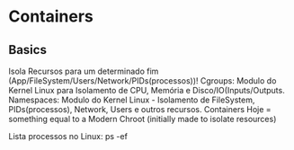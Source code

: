 # Containers

## Basics

Isola Recursos para um determinado fim (App/FileSystem/Users/Network/PIDs(processos))!
Cgroups: Modulo do Kernel Linux para Isolamento de CPU, Memória e Disco/IO(Inputs/Outputs.
Namespaces: Modulo do Kernel Linux - Isolamento de FileSystem, PIDs(processos), Network, Users e outros recursos.
Containers Hoje = something equal to a Modern Chroot (initially made to isolate resources) 

Lista processos no Linux: ps -ef

